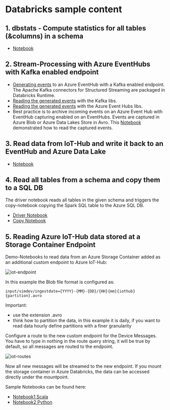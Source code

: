 # Databricks sample content

## 1. dbstats - Compute statistics for all tables (&columns) in a schema
* [Notebook](https://raw.github.com/hau-mal/databricks/master/notebooks/dbstat.dbc)

## 2. Stream-Processing with Azure EventHubs with Kafka enabled endpoint
* [Generating events](https://raw.github.com/hau-mal/databricks/master/notebooks/eh-kafka-generator.dbc) to an Azure EventHub with a Kafka enabled endpoint. The Apache Kafka connectors for Structured Streaming are packaged in Databricks Runtime.
* [Reading the generated events](https://raw.github.com/hau-mal/databricks/master/notebooks/eh-kafka-reader-py.dbc) with the Kafka libs.
* [Reading the generated events](https://raw.github.com/hau-mal/databricks/master/notebooks/eh-reader-py.dbc) with the Azure Event Hubs libs.
* Best practice is to archive incoming events on an Azure Event Hub with EventHub capturing enabled on an EventHubs. Events are captured in Azure Blob or Azure Data Lakes Store in Avro. This [Notebook](https://raw.github.com/hau-mal/databricks/master/notebooks/eh-kafka-ReadCapturedEvents.dbc) demonstrated how to read the captured events.

## 3. Read data from IoT-Hub and write it back to an EventHub and Azure Data Lake
* [Notebook](https://raw.github.com/hau-mal/databricks/master/notebooks/PySimulatedDevicesfromIoTHub2EH.dbc)

## 4. Read all tables from a schema and copy them to a SQL DB
The driver notebook reads all tables in the given schema and triggers the copy-notebook copying the Spark SQL table to the Azure SQL DB.
* [Driver Notebook](https://raw.github.com/hau-mal/databricks/master/notebooks/driver.dbc)
* [Copy Notebook](https://raw.github.com/hau-mal/databricks/master/notebooks/copy2sqlV2.dbc)

## 5. Reading Azure IoT-Hub data stored at a Storage Container Endpoint
Demo-Notebooks to read data from an Azure Storage Container added as an additional custom endpoint to Azure IoT-Hub:

![iot-endpoint](https://raw.githubusercontent.com/hau-mal/articles/master/images/iot-hub-enpoint-1.png)


In this example the Blob file format is configured as:
    
    input/simdev/ingestdate={YYYY}-{MM}-{DD}/{HH}{mm}{iothub}{partition}.avro
       
Important: 
* use the extension .avro
* think how to partition the data, in this example it is daily, if you want to read data hourly define partitions with a finer granularity

Configure a route to the new custom endpoint for the Device Messages. You have to type in nothing in the route query string, it will be true by default, so all messages are routed to the endpoint.

![iot-routes](https://raw.githubusercontent.com/hau-mal/articles/master/images/iot-hub-routes-1.png)

Now all new messages will be streamed to the new endpoint. If you mount the storage container in Azure Databricks, the data can be accessed directly under the mountpoint.

Sample Notebooks can be found here:
* [Notebook1 Scala](https://raw.github.com/hau-mal/databricks/master/notebooks/Read-IoT-Data-from-a-Storage-Container(Scala).dbc)
* [Notebook2 Python](https://raw.github.com/hau-mal/databricks/master/notebooks/Read-IoT-Data-from-a-Storage-Container-Endpoint.dbc)
